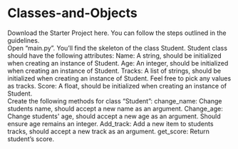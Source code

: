 # Classes-and-Objects
Download the Starter Project here. You can follow the steps outlined in the guidelines.  
Open “main.py”. You’ll find the skeleton of the class Student. Student class should have the following attributes:
Name: A string, should be initialized when creating an instance of Student.
Age: An integer, should be initialized when creating an instance of Student.
Tracks: A list of strings, should be initialized when creating an instance of Student. Feel free to pick any values as tracks.
Score: A float, should be initialized when creating an instance of Student.    
Create the following methods for class “Student”:
change_name: Change students name, should accept a new name as an argument.
Change_age: Change students' age, should accept a new age as an argument. Should ensure age remains an integer.
Add_track: Add a new item to students tracks, should accept a new track as an argument.
get_score: Return student’s score.
